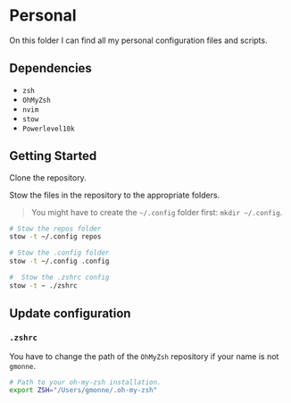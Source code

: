 # Personal

On this folder I can find all my personal configuration files and scripts.

## Dependencies

- `zsh` 
- `OhMyZsh`
- `nvim`
- `stow`
- `Powerlevel10k`

## Getting Started

Clone the repository.

Stow the files in the repository to the appropriate folders.

> You might have to create the `~/.config` folder first: `mkdir ~/.config`.

```bash
# Stow the repos folder
stow -t ~/.config repos

# Stow the .config folder
stow -t ~/.config .config

#  Stow the .zshrc config
stow -t ~ ./zshrc
```

## Update configuration

### `.zshrc`

You have to change the path of the `OhMyZsh` repository if your name is not `gmonne`.

```bash
# Path to your oh-my-zsh installation.
export ZSH="/Users/gmonne/.oh-my-zsh"
```

